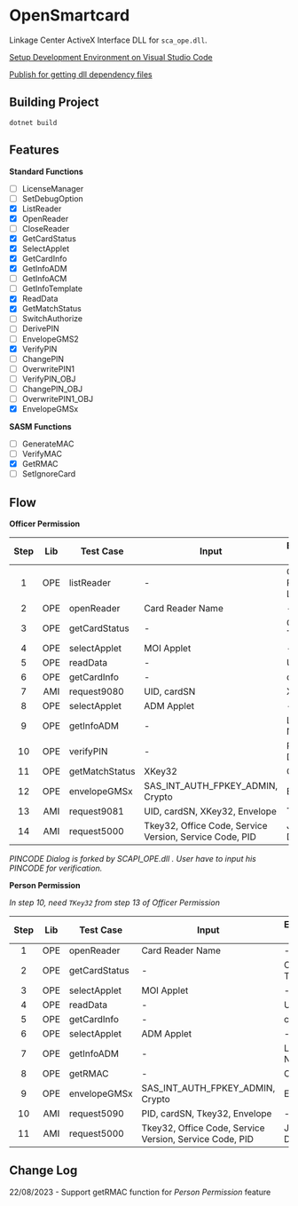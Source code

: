 # OpenSmartcard

Linkage Center ActiveX Interface DLL for `sca_ope.dll`.

[Setup Development Environment on Visual Studio Code](https://docs.microsoft.com/en-us/dotnet/core/tutorials/library-with-visual-studio-code)

[Publish for getting dll dependency files](https://stackoverflow.com/questions/51604179/net-core-2-1-dotnet-exe-on-build-packages-are-missing)


## Building Project
```
dotnet build
``` 

## Features

**Standard Functions**
- [ ] LicenseManager
- [ ] SetDebugOption
- [x] ListReader
- [x] OpenReader
- [ ] CloseReader
- [x] GetCardStatus
- [x] SelectApplet
- [x] GetCardInfo
- [x] GetInfoADM
- [ ] GetInfoACM
- [ ] GetInfoTemplate
- [x] ReadData
- [x] GetMatchStatus
- [ ] SwitchAuthorize
- [ ] DerivePIN
- [ ] EnvelopeGMS2
- [x] VerifyPIN
- [ ] ChangePIN
- [ ] OverwritePIN1
- [ ] VerifyPIN_OBJ
- [ ] ChangePIN_OBJ
- [ ] OverwritePIN1_OBJ
- [x] EnvelopeGMSx

**SASM Functions**
- [ ] GenerateMAC
- [ ] VerifyMAC
- [x] GetRMAC
- [ ] SetIgnoreCard

## Flow

**Officer Permission**

| Step | Lib | Test Case       | Input                                                   | Expected Result  |
| :--: | :-: | --------------- | ------------------------------------------------------- | ---------------- |
|    1 | OPE | listReader      | -                                                       | Card Reader List |
|    2 | OPE | openReader      | Card Reader Name                                        | -                |
|    3 | OPE | getCardStatus   | -                                                       | Card Type        |
|    4 | OPE | selectApplet    | MOI Applet                                              | -                |
|    5 | OPE | readData        | -                                                       | UID              |
|    6 | OPE | getCardInfo     | -                                                       | cardSN           |
|    7 | AMI | request9080     | UID, cardSN                                             | XKey32           |
|    8 | OPE | selectApplet    | ADM Applet                                              | -                |
|    9 | OPE | getInfoADM      | -                                                       | Laser Number     |
|   10 | OPE | verifyPIN       | -                                                       | PINCODE Dialog*  |
|   11 | OPE | getMatchStatus  | XKey32                                                  | Crypto           |
|   12 | OPE | envelopeGMSx    | SAS_INT_AUTH_FPKEY_ADMIN, Crypto                        | Envelope         |
|   13 | AMI | request9081     | UID, cardSN, XKey32, Envelope                           | Tkey32           |
|   14 | AMI | request5000     | Tkey32, Office Code, Service Version, Service Code, PID | JSON Data        |

*PINCODE Dialog is forked by SCAPI_OPE.dll . User have to input his PINCODE for verification.*

**Person Permission**

*In step 10, need `TKey32` from step 13 of Officer Permission*

| Step | Lib | Test Case       | Input                                                   | Expected Result  |
| :--: | :-: | --------------- | ------------------------------------------------------- | ---------------- |
|    1 | OPE | openReader      | Card Reader Name                                        | -                |
|    2 | OPE | getCardStatus   | -                                                       | Card Type        |
|    3 | OPE | selectApplet    | MOI Applet                                              | -                |
|    4 | OPE | readData        | -                                                       | UID              |
|    5 | OPE | getCardInfo     | -                                                       | cardSN           |
|    6 | OPE | selectApplet    | ADM Applet                                              | -                |
|    7 | OPE | getInfoADM      | -                                                       | Laser Number     |
|    8 | OPE | getRMAC         | -                                                       | Crypto           |
|    9 | OPE | envelopeGMSx    | SAS_INT_AUTH_FPKEY_ADMIN, Crypto                        | Envelope         |
|   10 | AMI | request5090     | PID, cardSN, Tkey32, Envelope                           | -                |
|   11 | AMI | request5000     | Tkey32, Office Code, Service Version, Service Code, PID | JSON Data        |

## Change Log
22/08/2023 - Support getRMAC function for *Person Permission* feature